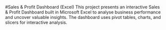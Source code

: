 #Sales & Profit Dashboard (Excel)
This project presents an interactive Sales & Profit Dashboard built in Microsoft Excel to analyse business performance and uncover valuable insights.
The dashboard uses pivot tables, charts, and slicers for interactive analysis.

